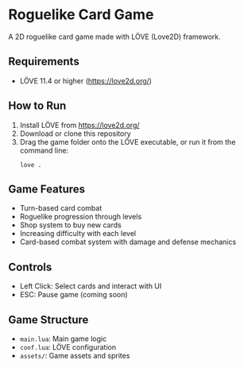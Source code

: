 # Roguelike Card Game

A 2D roguelike card game made with LÖVE (Love2D) framework.

## Requirements

- LÖVE 11.4 or higher (https://love2d.org/)

## How to Run

1. Install LÖVE from https://love2d.org/
2. Download or clone this repository
3. Drag the game folder onto the LÖVE executable, or run it from the command line:
   ```
   love .
   ```

## Game Features

- Turn-based card combat
- Roguelike progression through levels
- Shop system to buy new cards
- Increasing difficulty with each level
- Card-based combat system with damage and defense mechanics

## Controls

- Left Click: Select cards and interact with UI
- ESC: Pause game (coming soon)

## Game Structure

- `main.lua`: Main game logic
- `conf.lua`: LÖVE configuration
- `assets/`: Game assets and sprites 